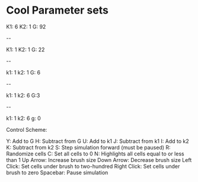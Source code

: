 # Cool Parameter sets
K1: 6
K2: 1
G: 92

--

K1: 1
K2: 1
G: 22

--

k1: 1
k2: 1
G: 6

--

k1: 1
k2: 6
G:3

--

k1: 1
k2: 6
g: 0


Control Scheme:

Y: Add to G
H: Subtract from G
U: Add to k1
J: Subtract from k1
I: Add to k2
K: Subtract from k2
S: Step simulation forward (must be paused)
R: Randomize cells
C: Set all cells to 0
N: Highlights all cells equal to or less than 1
Up Arrow: Increase brush size
Down Arrow: Decrease brush size
Left Click: Set cells under brush to two-hundred
Right Click: Set cells under brush to zero
Spacebar: Pause simulation

